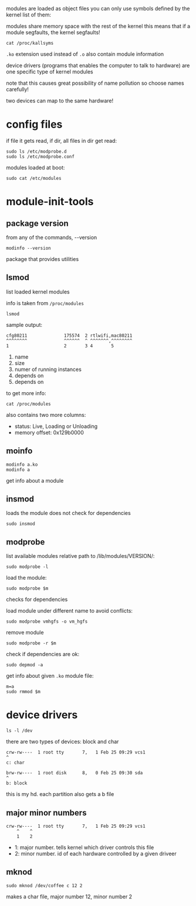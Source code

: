 modules are loaded as object files
you can only use symbols defined by the kernel
list of them:

modules share memory space with the rest of the kernel
this means that if a module segfaults, the kernel segfaults!

    cat /proc/kallsyms

`.ko` extension used instead of `.o`
also contain module information

device drivers (programs that enables the computer to talk to hardware)
are one specific type of kernel modules

note that this causes great possibility of name pollution
so choose names carefully!

two devices can map to the same hardware!

# config files

if file it gets read, if dir, all files in dir get read:

    sudo ls /etc/modprobe.d
    sudo ls /etc/modprobe.conf

modules loaded at boot:

    sudo cat /etc/modules

# module-init-tools

## package version

from any of the commands, --version

    modinfo --version

package that provides utilities

## lsmod

list loaded kernel modules

info is taken from `/proc/modules`

    lsmod

sample output:

    cfg80211              175574  2 rtlwifi,mac80211
    ^^^^^^^^              ^^^^^^  ^ ^^^^^^^,^^^^^^^^
    1                     2       3 4       5

1. name
2. size
3. numer of running instances
4. depends on
5. depends on

to get more info:

    cat /proc/modules

also contains two more columns:

- status: Live, Loading or Unloading
- memory offset: 0x129b0000

## moinfo

    modinfo a.ko
    modinfo a

get info about a module

## insmod

loads the module
does not check for dependencies

    sudo insmod

## modprobe

list available modules relative path to /lib/modules/VERSION/:

    sudo modprobe -l

load the module:

    sudo modprobe $m

checks for dependencies

load module under different name to avoid conflicts:

    sudo modprobe vmhgfs -o vm_hgfs

remove module

    sudo modprobe -r $m

check if dependencies are ok:

    sudo depmod -a

get info about given `.ko` module file:

    m=a
    sudo rmmod $m

# device drivers

    ls -l /dev

there are two types of devices: block and char

    crw-rw----  1 root tty       7,   1 Feb 25 09:29 vcs1
    ^
    c: char

    brw-rw----  1 root disk      8,   0 Feb 25 09:30 sda
    ^
    b: block

this is my hd.
each partition also gets a b file

## major minor numbers

    crw-rw----  1 root tty       7,   1 Feb 25 09:29 vcs1
        ^    ^
        1    2

- 1: major number. tells kernel which driver controls this file
- 2: minor number. id of each hardware controlled by a
    given driveer

## mknod

    sudo mknod /dev/coffee c 12 2

makes a char file, major number 12, minor number 2
